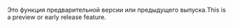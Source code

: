 <span data-ttu-id="8c337-101">Это функция предварительной версии или предыдущего выпуска.</span><span class="sxs-lookup"><span data-stu-id="8c337-101">This is a preview or early release feature.</span></span>